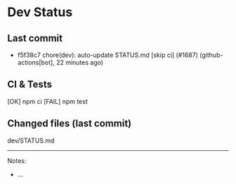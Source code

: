 # Dev Status

## Last commit
- f5f38c7 chore(dev): auto-update STATUS.md [skip ci] (#1687) (github-actions[bot], 22 minutes ago)
## CI & Tests
[OK] npm ci
[FAIL] npm test

## Changed files (last commit)
dev/STATUS.md

---
Notes:
- ...
